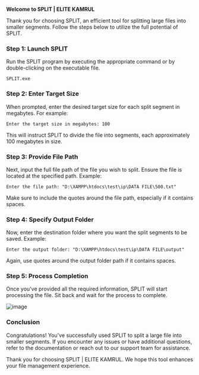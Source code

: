 
**Welcome to SPLIT | ELITE KAMRUL**

Thank you for choosing SPLIT, an efficient tool for splitting large files into smaller segments. Follow the steps below to utilize the full potential of SPLIT.

### Step 1: Launch SPLIT

Run the SPLIT program by executing the appropriate command or by double-clicking on the executable file.

```
SPLIT.exe
```

### Step 2: Enter Target Size

When prompted, enter the desired target size for each split segment in megabytes. For example:

```
Enter the target size in megabytes: 100
```

This will instruct SPLIT to divide the file into segments, each approximately 100 megabytes in size.

### Step 3: Provide File Path

Next, input the full file path of the file you wish to split. Ensure the file is located at the specified path. Example:

```
Enter the file path: "D:\XAMPP\htdocs\test\ip\DATA FILE\500.txt"
```

Make sure to include the quotes around the file path, especially if it contains spaces.

### Step 4: Specify Output Folder

Now, enter the destination folder where you want the split segments to be saved. Example:

```
Enter the output folder: "D:\XAMPP\htdocs\test\ip\DATA FILE\output"
```

Again, use quotes around the output folder path if it contains spaces.

### Step 5: Process Completion

Once you've provided all the required information, SPLIT will start processing the file. Sit back and wait for the process to complete.

![image](https://github.com/kamrullab/split/assets/128359757/05ec2f7b-a0fa-47dc-b611-4d84e2189518)


### Conclusion

Congratulations! You've successfully used SPLIT to split a large file into smaller segments. If you encounter any issues or have additional questions, refer to the documentation or reach out to our support team for assistance.

Thank you for choosing SPLIT | ELITE KAMRUL. We hope this tool enhances your file management experience.
